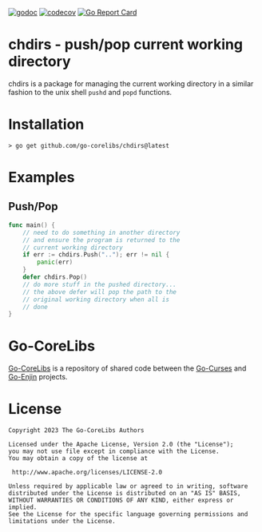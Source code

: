 [![godoc](https://img.shields.io/badge/godoc-reference-blue.svg)](https://pkg.go.dev/github.com/go-corelibs/chdirs)
[![codecov](https://codecov.io/gh/go-corelibs/chdirs/graph/badge.svg?token=8I3llBeXkL)](https://codecov.io/gh/go-corelibs/chdirs)
[![Go Report Card](https://goreportcard.com/badge/github.com/go-corelibs/chdirs)](https://goreportcard.com/report/github.com/go-corelibs/chdirs)

# chdirs - push/pop current working directory

chdirs is a package for managing the current working directory in a similar
fashion to the unix shell `pushd` and `popd` functions.

# Installation

``` shell
> go get github.com/go-corelibs/chdirs@latest
```

# Examples

## Push/Pop

``` go
func main() {
    // need to do something in another directory
    // and ensure the program is returned to the
    // current working directory
    if err := chdirs.Push(".."); err != nil {
        panic(err)
    }
    defer chdirs.Pop()
    // do more stuff in the pushed directory...
    // the above defer will pop the path to the
    // original working directory when all is
    // done
}
```

# Go-CoreLibs

[Go-CoreLibs] is a repository of shared code between the [Go-Curses] and
[Go-Enjin] projects.

# License

```
Copyright 2023 The Go-CoreLibs Authors

Licensed under the Apache License, Version 2.0 (the "License");
you may not use file except in compliance with the License.
You may obtain a copy of the license at

 http://www.apache.org/licenses/LICENSE-2.0

Unless required by applicable law or agreed to in writing, software
distributed under the License is distributed on an "AS IS" BASIS,
WITHOUT WARRANTIES OR CONDITIONS OF ANY KIND, either express or implied.
See the License for the specific language governing permissions and
limitations under the License.
```

[Go-CoreLibs]: https://github.com/go-corelibs
[Go-Curses]: https://github.com/go-curses
[Go-Enjin]: https://github.com/go-enjin
